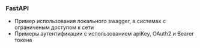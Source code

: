 ### FastAPI
- Пример использования локального swagger, в системах с ограниченым доступом к сети
- Примеры аутентификации с использованием apiKey, OAuth2 и Bearer токена
